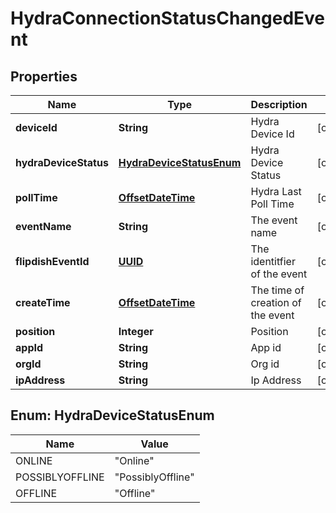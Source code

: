 
# HydraConnectionStatusChangedEvent

## Properties
Name | Type | Description | Notes
------------ | ------------- | ------------- | -------------
**deviceId** | **String** | Hydra Device Id |  [optional]
**hydraDeviceStatus** | [**HydraDeviceStatusEnum**](#HydraDeviceStatusEnum) | Hydra Device Status |  [optional]
**pollTime** | [**OffsetDateTime**](OffsetDateTime.md) | Hydra Last Poll Time |  [optional]
**eventName** | **String** | The event name |  [optional]
**flipdishEventId** | [**UUID**](UUID.md) | The identitfier of the event |  [optional]
**createTime** | [**OffsetDateTime**](OffsetDateTime.md) | The time of creation of the event |  [optional]
**position** | **Integer** | Position |  [optional]
**appId** | **String** | App id |  [optional]
**orgId** | **String** | Org id |  [optional]
**ipAddress** | **String** | Ip Address |  [optional]


<a name="HydraDeviceStatusEnum"></a>
## Enum: HydraDeviceStatusEnum
Name | Value
---- | -----
ONLINE | &quot;Online&quot;
POSSIBLYOFFLINE | &quot;PossiblyOffline&quot;
OFFLINE | &quot;Offline&quot;



